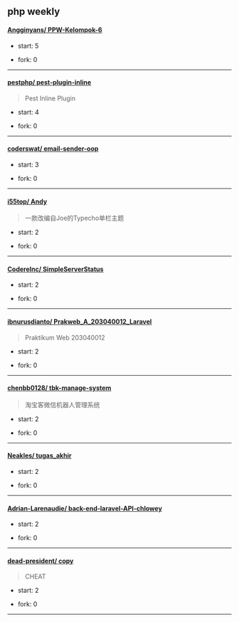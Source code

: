 ## php weekly

#### [Angginyans/ PPW-Kelompok-6](https://github.com/Angginyans/PPW-Kelompok-6)
>  
+ start: 5
+ fork: 0
---
#### [pestphp/ pest-plugin-inline](https://github.com/pestphp/pest-plugin-inline)
>  Pest Inline Plugin
+ start: 4
+ fork: 0
---
#### [coderswat/ email-sender-oop](https://github.com/coderswat/email-sender-oop)
>  
+ start: 3
+ fork: 0
---
#### [i55top/ Andy](https://github.com/i55top/Andy)
>  一款改编自Joe的Typecho单栏主题
+ start: 2
+ fork: 0
---
#### [CodereInc/ SimpleServerStatus](https://github.com/CodereInc/SimpleServerStatus)
>  
+ start: 2
+ fork: 0
---
#### [ibnurusdianto/ Prakweb_A_203040012_Laravel](https://github.com/ibnurusdianto/Prakweb_A_203040012_Laravel)
>  Praktikum Web 203040012
+ start: 2
+ fork: 0
---
#### [chenbb0128/ tbk-manage-system](https://github.com/chenbb0128/tbk-manage-system)
>  淘宝客微信机器人管理系统
+ start: 2
+ fork: 0
---
#### [Neakles/ tugas_akhir](https://github.com/Neakles/tugas_akhir)
>  
+ start: 2
+ fork: 0
---
#### [Adrian-Larenaudie/ back-end-laravel-API-chlowey](https://github.com/Adrian-Larenaudie/back-end-laravel-API-chlowey)
>  
+ start: 2
+ fork: 0
---
#### [dead-president/ copy](https://github.com/dead-president/copy)
>  CHEAT
+ start: 2
+ fork: 0
---